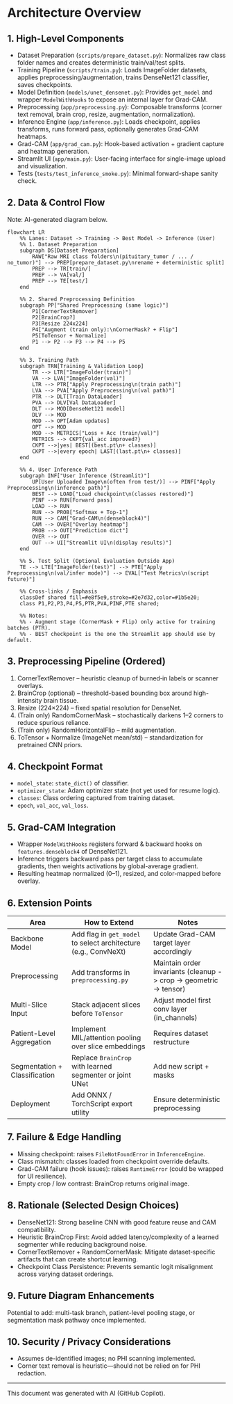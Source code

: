 # Architecture Overview

## 1. High-Level Components

- Dataset Preparation (`scripts/prepare_dataset.py`): Normalizes raw class folder names and creates deterministic train/val/test splits.
- Training Pipeline (`scripts/train.py`): Loads ImageFolder datasets, applies preprocessing/augmentation, trains DenseNet121 classifier, saves checkpoints.
- Model Definition (`models/unet_densenet.py`): Provides `get_model` and wrapper `ModelWithHooks` to expose an internal layer for Grad-CAM.
- Preprocessing (`app/preprocessing.py`): Composable transforms (corner text removal, brain crop, resize, augmentation, normalization).
- Inference Engine (`app/inference.py`): Loads checkpoint, applies transforms, runs forward pass, optionally generates Grad-CAM heatmaps.
- Grad-CAM (`app/grad_cam.py`): Hook-based activation + gradient capture and heatmap generation.
- Streamlit UI (`app/main.py`): User-facing interface for single-image upload and visualization.
- Tests (`tests/test_inference_smoke.py`): Minimal forward-shape sanity check.

## 2. Data & Control Flow

Note: AI-generated diagram below.
```mermaid
flowchart LR
    %% Lanes: Dataset -> Training -> Best Model -> Inference (User)
    %% 1. Dataset Preparation
    subgraph DS[Dataset Preparation]
        RAW["Raw MRI class folders\n(pituitary_tumor / ... / no_tumor)"] --> PREP[prepare_dataset.py\nrename + deterministic split]
        PREP --> TR[train/]
        PREP --> VA[val/]
        PREP --> TE[test/]
    end

    %% 2. Shared Preprocessing Definition
    subgraph PP["Shared Preprocessing (same logic)"]
        P1[CornerTextRemover]
        P2[BrainCrop?]
        P3[Resize 224x224]
        P4["Augment (train only):\nCornerMask? + Flip"]
        P5[ToTensor + Normalize]
        P1 --> P2 --> P3 --> P4 --> P5
    end

    %% 3. Training Path
    subgraph TRN[Training & Validation Loop]
        TR --> LTR["ImageFolder(train)"]
        VA --> LVA["ImageFolder(val)"]
        LTR --> PTR["Apply Preprocessing\n(train path)"]
        LVA --> PVA["Apply Preprocessing\n(val path)"]
        PTR --> DLT[Train DataLoader]
        PVA --> DLV[Val DataLoader]
        DLT --> MOD[DenseNet121 model]
        DLV --> MOD
        MOD --> OPT[Adam updates]
        OPT --> MOD
        MOD --> METRICS["Loss + Acc (train/val)"]
        METRICS --> CKPT{val_acc improved?}
        CKPT -->|yes| BEST[(best.pt\n+ classes)]
        CKPT -->|every epoch| LAST[(last.pt\n+ classes)]
    end

    %% 4. User Inference Path
    subgraph INF["User Inference (Streamlit)"]
        UP[User Uploaded Image\n(often from test/)] --> PINF["Apply Preprocessing\n(inference path)"]
        BEST --> LOAD["Load checkpoint\n(classes restored)"]
        PINF --> RUN[Forward pass]
        LOAD --> RUN
        RUN --> PROB["Softmax + Top-1"]
        RUN --> CAM["Grad-CAM\n(denseblock4)"]
        CAM --> OVER["Overlay heatmap"]
        PROB --> OUT["Prediction dict"]
        OVER --> OUT
        OUT --> UI["Streamlit UI\n(display results)"]
    end

    %% 5. Test Split (Optional Evaluation Outside App)
    TE --> LTE["ImageFolder(test)"] --> PTE["Apply Preprocessing\n(val/infer mode)"] --> EVAL["Test Metrics\n(script future)"]

    %% Cross-links / Emphasis
    classDef shared fill=#e8f5e9,stroke=#2e7d32,color=#1b5e20;
    class P1,P2,P3,P4,P5,PTR,PVA,PINF,PTE shared;

    %% Notes:
    %% - Augment stage (CornerMask + Flip) only active for training batches (PTR).
    %% - BEST checkpoint is the one the Streamlit app should use by default.
```

## 3. Preprocessing Pipeline (Ordered)
1. CornerTextRemover – heuristic cleanup of burned‑in labels or scanner overlays.
2. BrainCrop (optional) – threshold-based bounding box around high-intensity brain tissue.
3. Resize (224×224) – fixed spatial resolution for DenseNet.
4. (Train only) RandomCornerMask – stochastically darkens 1–2 corners to reduce spurious reliance.
5. (Train only) RandomHorizontalFlip – mild augmentation.
6. ToTensor + Normalize (ImageNet mean/std) – standardization for pretrained CNN priors.

## 4. Checkpoint Format
- `model_state`: `state_dict()` of classifier.
- `optimizer_state`: Adam optimizer state (not yet used for resume logic).
- `classes`: Class ordering captured from training dataset.
- `epoch`, `val_acc`, `val_loss`.

## 5. Grad-CAM Integration
- Wrapper `ModelWithHooks` registers forward & backward hooks on `features.denseblock4` of DenseNet121.
- Inference triggers backward pass per target class to accumulate gradients, then weights activations by global-average gradient.
- Resulting heatmap normalized (0–1), resized, and color-mapped before overlay.

## 6. Extension Points
| Area | How to Extend | Notes |
|------|---------------|-------|
| Backbone Model | Add flag in `get_model` to select architecture (e.g., ConvNeXt) | Update Grad-CAM target layer accordingly |
| Preprocessing | Add transforms in `preprocessing.py` | Maintain order invariants (cleanup -> crop -> geometric -> tensor) |
| Multi-Slice Input | Stack adjacent slices before `ToTensor` | Adjust model first conv layer (in_channels) |
| Patient-Level Aggregation | Implement MIL/attention pooling over slice embeddings | Requires dataset restructure |
| Segmentation + Classification | Replace `BrainCrop` with learned segmenter or joint UNet | Add new script + masks |
| Deployment | Add ONNX / TorchScript export utility | Ensure deterministic preprocessing |

## 7. Failure & Edge Handling
- Missing checkpoint: raises `FileNotFoundError` in `InferenceEngine`.
- Class mismatch: classes loaded from checkpoint override defaults.
- Grad-CAM failure (hook issues): raises `RuntimeError` (could be wrapped for UI resilience).
- Empty crop / low contrast: BrainCrop returns original image.

## 8. Rationale (Selected Design Choices)
- DenseNet121: Strong baseline CNN with good feature reuse and CAM compatibility.
- Heuristic BrainCrop First: Avoid added latency/complexity of a learned segmenter while reducing background noise.
- CornerTextRemover + RandomCornerMask: Mitigate dataset‑specific artifacts that can create shortcut learning.
- Checkpoint Class Persistence: Prevents semantic logit misalignment across varying dataset orderings.

## 9. Future Diagram Enhancements
Potential to add: multi-task branch, patient-level pooling stage, or segmentation mask pathway once implemented.

## 10. Security / Privacy Considerations
- Assumes de-identified images; no PHI scanning implemented.
- Corner text removal is heuristic—should not be relied on for PHI redaction.

---
This document was generated with AI (GitHub Copilot).
